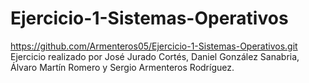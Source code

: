 # Ejercicio-1-Sistemas-Operativos

https://github.com/Armenteros05/Ejercicio-1-Sistemas-Operativos.git
Ejercicio realizado por José Jurado Cortés, Daniel González Sanabria, Álvaro Martín Romero y Sergio Armenteros Rodríguez.
